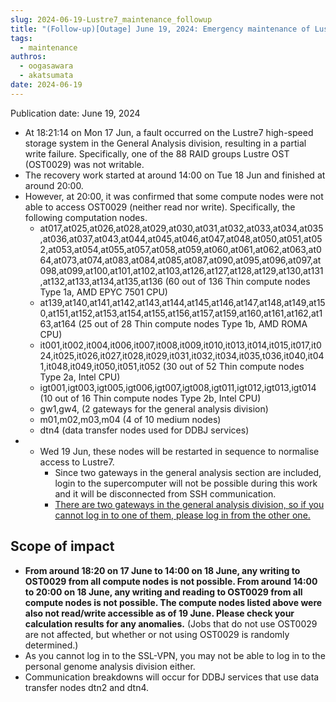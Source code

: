 ```yaml
---
slug: 2024-06-19-Lustre7_maintenance_followup
title: "(Follow-up)[Outage] June 19, 2024: Emergency maintenance of Lustre7"
tags:
  - maintenance
authros:
  - oogasawara
  - akatsumata
date: 2024-06-19
---
```


Publication date: June 19, 2024

- At 18:21:14 on Mon 17 Jun, a fault occurred on the Lustre7 high-speed storage system in the General Analysis division, resulting in a partial write failure. Specifically, one of the 88 RAID groups Lustre OST (OST0029) was not writable.
- The recovery work started at around 14:00 on Tue 18 Jun and finished at around 20:00.
- However, at 20:00, it was confirmed that some compute nodes were not able to access OST0029 (neither read nor write). Specifically, the following computation nodes.
    - at017,at025,at026,at028,at029,at030,at031,at032,at033,at034,at035,at036,at037,at043,at044,at045,at046,at047,at048,at050,at051,at052,at053,at054,at055,at057,at058,at059,at060,at061,at062,at063,at064,at073,at074,at083,at084,at085,at087,at090,at095,at096,at097,at098,at099,at100,at101,at102,at103,at126,at127,at128,at129,at130,at131,at132,at133,at134,at135,at136 (60 out of 136 Thin compute nodes Type 1a, AMD EPYC 7501 CPU)
    - at139,at140,at141,at142,at143,at144,at145,at146,at147,at148,at149,at150,at151,at152,at153,at154,at155,at156,at157,at159,at160,at161,at162,at163,at164 (25 out of 28 Thin compute nodes Type 1b, AMD ROMA CPU)
    - it001,it002,it004,it006,it007,it008,it009,it010,it013,it014,it015,it017,it024,it025,it026,it027,it028,it029,it031,it032,it034,it035,t036,it040,it041,it048,it049,it050,it051,it052 (30 out of 52 Thin compute nodes Type 2a, Intel CPU)
    - igt001,igt003,igt005,igt006,igt007,igt008,igt011,igt012,igt013,igt014 (10 out of 16 Thin compute nodes Type 2b, Intel CPU)
    - gw1,gw4, (2 gateways for the general analysis division)
    - m01,m02,m03,m04 (4 of 10 medium nodes)
    - dtn4 (data transfer nodes used for DDBJ services)
- - Wed 19 Jun, these nodes will be restarted in sequence to normalise access to Lustre7.
    - Since two gateways in the general analysis section are included, login to the supercomputer will not be possible during this work and it will be disconnected from SSH communication.
    - [There are two gateways in the general analysis division, so if you cannot log in to one of them, please log in from the other one.](/general_analysis_division/ga_login#two-gateways)


## Scope of impact
- **From around 18:20 on 17 June to 14:00 on 18 June, any writing to OST0029 from all compute nodes is not possible. From around 14:00 to 20:00 on 18 June, any writing and reading to OST0029 from all compute nodes is not possible. The compute nodes listed above were also not read/write accessible as of 19 June. Please check your calculation results for any anomalies.** (Jobs that do not use OST0029 are not affected, but whether or not using OST0029 is randomly determined.) 
- As you cannot log in to the SSL-VPN, you may not be able to log in to the personal genome analysis division either.
- Communication breakdowns will occur for DDBJ services that use data transfer nodes dtn2 and dtn4.
